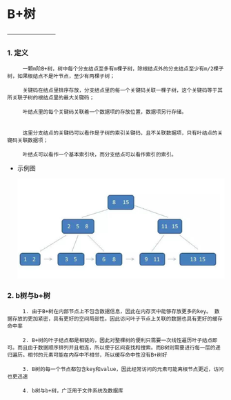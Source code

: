 # B+树
————————
### 1. 定义

         一颗m阶B+树，树中每个分支结点至多有m棵子树，除根结点外的分支结点至少有m/2棵子树，如果根结点不是叶节点，至少有两棵子树；
         
         关键码在结点里排序存放，分支结点里的每一个关键码关联一棵子树，这个关键码等于其所关联子树的根结点里的最大关键码；
         
         叶结点里的每个关键码关联着一个数据项的存放位置，数据项另行存储。
         
         
         这里分支结点的关键码可以看作是子树的索引关键码，且不关联数据项，只有叶结点的关键码关联数据项；
         
         叶结点可以看作一个基本索引块，而分支结点可以看作索引的索引。
  
  * 示例图
  
       ![](https://github.com/vicjiafeng/python_application/blob/master/keypoints/image/bptree.png)
       
### 2. b树与b+树

         1. 由于B+树在内部节点上不包含数据信息，因此在内存页中能够存放更多的key。 数据存放的更加紧密，具有更好的空间局部性。因此访问叶子节点上关联的数据也具有更好的缓存命中率
         
         2. B+树的叶子结点都是相链的，因此对整棵树的便利只需要一次线性遍历叶子结点即可。而且由于数据顺序排列并且相连，所以便于区间查找和搜索。而B树则需要进行每一层的递归遍历。相邻的元素可能在内存中不相邻，所以缓存命中性没有B+树好
         
         3. B树的每一个节点都包含key和value，因此经常访问的元素可能离根节点更近，访问也更迅速
         
         4. b树与b+树，广泛用于文件系统及数据库
